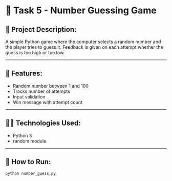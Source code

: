 # 🎯 Task 5 - Number Guessing Game

## 📌 Project Description:
A simple Python game where the computer selects a random number and the player tries to guess it. Feedback is given on each attempt whether the guess is too high or too low.

---

## 🔧 Features:
- Random number between 1 and 100
- Tracks number of attempts
- Input validation
- Win message with attempt count

---

## 🧑‍💻 Technologies Used:
- Python 3
- random module

---

## 🚀 How to Run:

```bash
python number_guess.py
